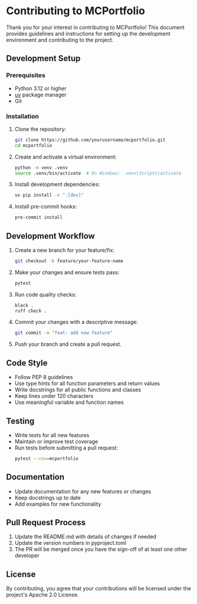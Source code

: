 # Contributing to MCPortfolio

Thank you for your interest in contributing to MCPortfolio! This document provides guidelines and instructions for setting up the development environment and contributing to the project.

## Development Setup

### Prerequisites

- Python 3.12 or higher
- [uv](https://github.com/astral-sh/uv) package manager
- Git

### Installation

1. Clone the repository:
   ```bash
   git clone https://github.com/yourusername/mcportfolio.git
   cd mcportfolio
   ```

2. Create and activate a virtual environment:
   ```bash
   python -m venv .venv
   source .venv/bin/activate  # On Windows: .venv\Scripts\activate
   ```

3. Install development dependencies:
   ```bash
   uv pip install -e ".[dev]"
   ```

4. Install pre-commit hooks:
   ```bash
   pre-commit install
   ```

## Development Workflow

1. Create a new branch for your feature/fix:
   ```bash
   git checkout -b feature/your-feature-name
   ```

2. Make your changes and ensure tests pass:
   ```bash
   pytest
   ```

3. Run code quality checks:
   ```bash
   black .
   ruff check .
   ```

4. Commit your changes with a descriptive message:
   ```bash
   git commit -m "feat: add new feature"
   ```

5. Push your branch and create a pull request.

## Code Style

- Follow PEP 8 guidelines
- Use type hints for all function parameters and return values
- Write docstrings for all public functions and classes
- Keep lines under 120 characters
- Use meaningful variable and function names

## Testing

- Write tests for all new features
- Maintain or improve test coverage
- Run tests before submitting a pull request:
  ```bash
  pytest --cov=mcportfolio
  ```

## Documentation

- Update documentation for any new features or changes
- Keep docstrings up to date
- Add examples for new functionality

## Pull Request Process

1. Update the README.md with details of changes if needed
2. Update the version numbers in pyproject.toml
3. The PR will be merged once you have the sign-off of at least one other developer

## License

By contributing, you agree that your contributions will be licensed under the project's Apache 2.0 License. 